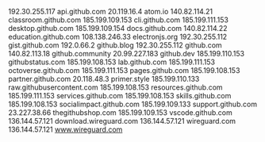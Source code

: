 192.30.255.117 api.github.com
20.119.16.4 atom.io
140.82.114.21 classroom.github.com
185.199.109.153 cli.github.com
185.199.111.153 desktop.github.com
185.199.109.154 docs.github.com
140.82.114.22 education.github.com
108.138.246.33 electronjs.org
192.30.255.112 gist.github.com
192.0.66.2 github.blog
192.30.255.112 github.com
140.82.113.18 github.community
20.99.227.183 github.dev
185.199.110.153 githubstatus.com
185.199.108.153 lab.github.com
185.199.111.153 octoverse.github.com
185.199.111.153 pages.github.com
185.199.108.153 partner.github.com
20.118.48.3 primer.style
185.199.110.133 raw.githubusercontent.com
185.199.108.153 resources.github.com
185.199.111.153 services.github.com
185.199.108.153 skills.github.com
185.199.108.153 socialimpact.github.com
185.199.109.133 support.github.com
23.227.38.66 thegithubshop.com
185.199.109.153 vscode.github.com
136.144.57.121 download.wireguard.com
136.144.57.121 wireguard.com
136.144.57.121 www.wireguard.com

